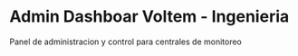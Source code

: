 # Admin Dashboar Voltem - Ingenieria

Panel de administracion y control para centrales de monitoreo



